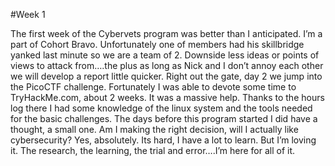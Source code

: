 #Week 1

The first week of the Cybervets program was better than I anticipated. 
I’m a part of Cohort Bravo. Unfortunately one of members had his skillbridge yanked last minute so we are a team of 2. 
Downside less ideas or points of views to attack from….the plus as long as Nick and I don’t annoy each other we will develop a report little quicker. 
Right out the gate, day 2 we jump into the PicoCTF challenge. 
Fortunately I was able to devote some time to TryHackMe.com, about 2 weeks. It was a massive help. 
Thanks to the hours log there I had some knowledge of the linux system and the tools needed for the basic challenges. 
The days before this program started I did have a thought, a small one. Am I making the right decision, will I actually like cybersecurity? 
Yes, absolutely. Its hard, I have  a lot to learn. But I’m loving it. The research, the learning, the trial and error….I’m here for all of it.
